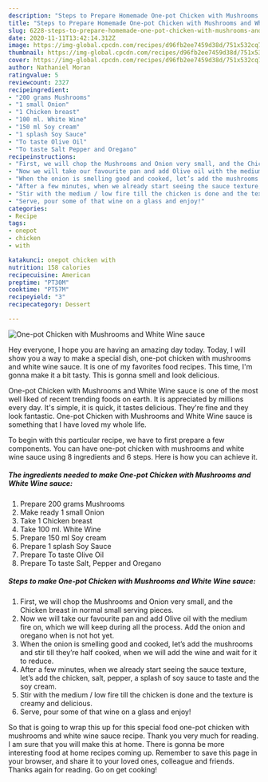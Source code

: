 ```yaml
---
description: "Steps to Prepare Homemade One-pot Chicken with Mushrooms and White Wine sauce"
title: "Steps to Prepare Homemade One-pot Chicken with Mushrooms and White Wine sauce"
slug: 6228-steps-to-prepare-homemade-one-pot-chicken-with-mushrooms-and-white-wine-sauce
date: 2020-11-11T13:42:14.312Z
image: https://img-global.cpcdn.com/recipes/d96fb2ee7459d38d/751x532cq70/one-pot-chicken-with-mushrooms-and-white-wine-sauce-recipe-main-photo.jpg
thumbnail: https://img-global.cpcdn.com/recipes/d96fb2ee7459d38d/751x532cq70/one-pot-chicken-with-mushrooms-and-white-wine-sauce-recipe-main-photo.jpg
cover: https://img-global.cpcdn.com/recipes/d96fb2ee7459d38d/751x532cq70/one-pot-chicken-with-mushrooms-and-white-wine-sauce-recipe-main-photo.jpg
author: Nathaniel Moran
ratingvalue: 5
reviewcount: 2327
recipeingredient:
- "200 grams Mushrooms"
- "1 small Onion"
- "1 Chicken breast"
- "100 ml. White Wine"
- "150 ml Soy cream"
- "1 splash Soy Sauce"
- "To taste Olive Oil"
- "To taste Salt Pepper and Oregano"
recipeinstructions:
- "First, we will chop the Mushrooms and Onion very small, and the Chicken breast in normal small serving pieces."
- "Now we will take our favourite pan and add Olive oil with the medium fire on, which we will keep during all the process. Add the onion and oregano when is not hot yet."
- "When the onion is smelling good and cooked, let’s add the mushrooms and stir till they’re half cooked, when we will add the wine and wait for it to reduce."
- "After a few minutes, when we already start seeing the sauce texture, let’s add the chicken, salt, pepper, a splash of soy sauce to taste and the soy cream."
- "Stir with the medium / low fire till the chicken is done and the texture is creamy and delicious."
- "Serve, pour some of that wine on a glass and enjoy!"
categories:
- Recipe
tags:
- onepot
- chicken
- with

katakunci: onepot chicken with 
nutrition: 158 calories
recipecuisine: American
preptime: "PT30M"
cooktime: "PT57M"
recipeyield: "3"
recipecategory: Dessert

---
```



![One-pot Chicken with Mushrooms and White Wine sauce](https://img-global.cpcdn.com/recipes/d96fb2ee7459d38d/751x532cq70/one-pot-chicken-with-mushrooms-and-white-wine-sauce-recipe-main-photo.jpg)

Hey everyone, I hope you are having an amazing day today. Today, I will show you a way to make a special dish, one-pot chicken with mushrooms and white wine sauce. It is one of my favorites food recipes. This time, I'm gonna make it a bit tasty. This is gonna smell and look delicious.

One-pot Chicken with Mushrooms and White Wine sauce is one of the most well liked of recent trending foods on earth. It is appreciated by millions every day. It's simple, it is quick, it tastes delicious. They're fine and they look fantastic. One-pot Chicken with Mushrooms and White Wine sauce is something that I have loved my whole life.




To begin with this particular recipe, we have to first prepare a few components. You can have one-pot chicken with mushrooms and white wine sauce using 8 ingredients and 6 steps. Here is how you can achieve it.

<!--inarticleads1-->

##### The ingredients needed to make One-pot Chicken with Mushrooms and White Wine sauce:

1. Prepare 200 grams Mushrooms
1. Make ready 1 small Onion
1. Take 1 Chicken breast
1. Take 100 ml. White Wine
1. Prepare 150 ml Soy cream
1. Prepare 1 splash Soy Sauce
1. Prepare To taste Olive Oil
1. Prepare To taste Salt, Pepper and Oregano




<!--inarticleads2-->

##### Steps to make One-pot Chicken with Mushrooms and White Wine sauce:

1. First, we will chop the Mushrooms and Onion very small, and the Chicken breast in normal small serving pieces.
1. Now we will take our favourite pan and add Olive oil with the medium fire on, which we will keep during all the process. Add the onion and oregano when is not hot yet.
1. When the onion is smelling good and cooked, let’s add the mushrooms and stir till they’re half cooked, when we will add the wine and wait for it to reduce.
1. After a few minutes, when we already start seeing the sauce texture, let’s add the chicken, salt, pepper, a splash of soy sauce to taste and the soy cream.
1. Stir with the medium / low fire till the chicken is done and the texture is creamy and delicious.
1. Serve, pour some of that wine on a glass and enjoy!




So that is going to wrap this up for this special food one-pot chicken with mushrooms and white wine sauce recipe. Thank you very much for reading. I am sure that you will make this at home. There is gonna be more interesting food at home recipes coming up. Remember to save this page in your browser, and share it to your loved ones, colleague and friends. Thanks again for reading. Go on get cooking!
